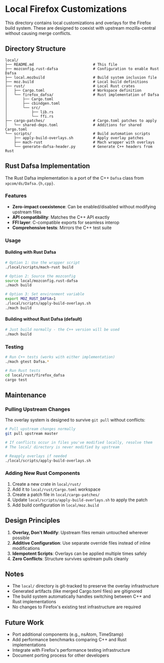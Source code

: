 # Local Firefox Customizations

This directory contains local customizations and overlays for the Firefox build system. These are designed to coexist with upstream mozilla-central without causing merge conflicts.

## Directory Structure

```
local/
├── README.md                           # This file
├── mozconfig.rust-dafsa                # Configuration to enable Rust Dafsa
├── local.mozbuild                      # Build system inclusion file
├── moz.build                           # Local build definitions
├── rust/                               # Local Rust crates
│   ├── Cargo.toml                      # Workspace definition
│   └── firefox_dafsa/                  # Rust implementation of Dafsa
│       ├── Cargo.toml
│       ├── cbindgen.toml
│       └── src/
│           ├── lib.rs
│           └── ffi.rs
├── cargo-patches/                      # Cargo.toml patches to apply
│   └── shared-deps.toml                # Additions for shared Cargo.toml
└── scripts/                            # Build automation scripts
    ├── apply-build-overlays.sh         # Apply overlay patches
    ├── mach-rust                       # Mach wrapper with overlays
    └── generate-dafsa-header.py        # Generate C++ headers from Rust
```

## Rust Dafsa Implementation

The Rust Dafsa implementation is a port of the C++ `Dafsa` class from `xpcom/ds/Dafsa.{h,cpp}`.

### Features

- **Zero-impact coexistence**: Can be enabled/disabled without modifying upstream files
- **API compatibility**: Matches the C++ API exactly
- **FFI layer**: C-compatible exports for seamless interop
- **Comprehensive tests**: Mirrors the C++ test suite

### Usage

#### Building with Rust Dafsa

```bash
# Option 1: Use the wrapper script
./local/scripts/mach-rust build

# Option 2: Source the mozconfig
source local/mozconfig.rust-dafsa
./mach build

# Option 3: Set environment variable
export MOZ_RUST_DAFSA=1
./local/scripts/apply-build-overlays.sh
./mach build
```

#### Building without Rust Dafsa (default)

```bash
# Just build normally - the C++ version will be used
./mach build
```

### Testing

```bash
# Run C++ tests (works with either implementation)
./mach gtest Dafsa.*

# Run Rust tests
cd local/rust/firefox_dafsa
cargo test
```

## Maintenance

### Pulling Upstream Changes

The overlay system is designed to survive `git pull` without conflicts:

```bash
# Pull upstream changes normally
git pull upstream master

# If conflicts occur in files you've modified locally, resolve them
# The local/ directory is never modified by upstream

# Reapply overlays if needed
./local/scripts/apply-build-overlays.sh
```

### Adding New Rust Components

1. Create a new crate in `local/rust/`
2. Add it to `local/rust/Cargo.toml` workspace
3. Create a patch file in `local/cargo-patches/`
4. Update `local/scripts/apply-build-overlays.sh` to apply the patch
5. Add build configuration in `local/moz.build`

## Design Principles

1. **Overlay, Don't Modify**: Upstream files remain untouched wherever possible
2. **Additive Configuration**: Use separate override files instead of inline modifications
3. **Idempotent Scripts**: Overlays can be applied multiple times safely
4. **Zero Conflicts**: Structure survives upstream pulls cleanly

## Notes

- The `local/` directory is git-tracked to preserve the overlay infrastructure
- Generated artifacts (like merged Cargo.toml files) are gitignored
- The build system automatically handles switching between C++ and Rust implementations
- No changes to Firefox's existing test infrastructure are required

## Future Work

- Port additional components (e.g., nsAtom, TimeStamp)
- Add performance benchmarks comparing C++ and Rust implementations
- Integrate with Firefox's performance testing infrastructure
- Document porting process for other developers
